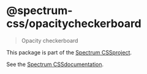 # @spectrum-css/opacitycheckerboard

> Opacity checkerboard

This package is part of the [Spectrum CSSproject](https://github.com/adobe/spectrum-css).

See the [Spectrum CSSdocumentation](https://opensource.adobe.com/spectrum-css/opacitycheckerboard).
